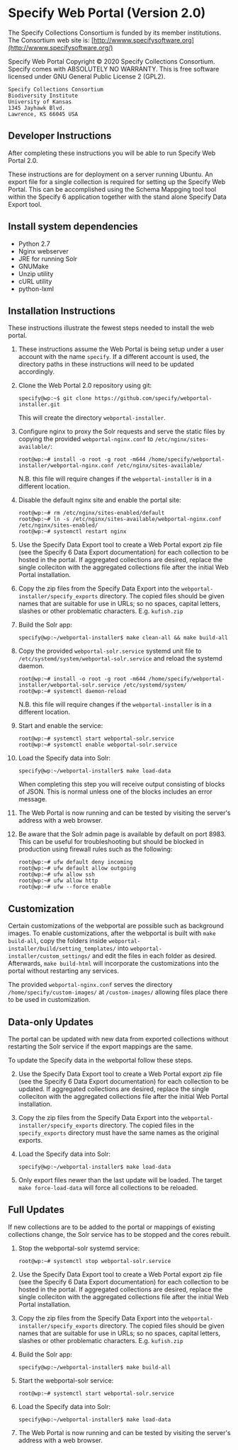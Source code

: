 Specify Web Portal (Version 2.0)
================================

The Specify Collections Consortium is funded by its member
institutions. The Consortium web site is:
[http://wwww.specifysoftware.org](http://wwww.specifysoftware.org/)

Specify Web Portal Copyright © 2020 Specify Collections
Consortium. Specify comes with ABSOLUTELY NO WARRANTY. This is free
software licensed under GNU General Public License 2 (GPL2).

```
Specify Collections Consortium
Biodiversity Institute
University of Kansas
1345 Jayhawk Blvd.
Lawrence, KS 66045 USA
```

## Developer Instructions

After completing these instructions you will be able to run Specify
Web Portal 2.0.

These instructions are for deployment on a server running Ubuntu. An
export file for a single collection is required for setting up the
Specify Web Portal. This can be accomplished using the Schema Mappging
tool tool within the Specify 6 application together with the stand
alone Specify Data Export tool.

Install system dependencies
------------

* Python 2.7
* Nginx webserver
* JRE for running Solr
* GNUMake
* Unzip utility
* cURL utility
* python-lxml


Installation Instructions
-------------------------

These instructions illustrate the fewest steps needed to install the
web portal. 

1. These instructions assume the Web Portal is being setup under a
   user account with the name `specify`. If a different account is
   used, the directory paths in these instructions will need to be
   updated accordingly.

1. Clone the Web Portal 2.0 repository using git:

    ```console
    specify@wp:~$ git clone https://github.com/specify/webportal-installer.git
    ```
    
    This will create the directory `webportal-installer`.
    
1. Configure nginx to proxy the Solr requests and serve the static
   files by copying the provided `webportal-nginx.conf` to
   `/etc/nginx/sites-available/`:
   
   ```console
   root@wp:~# install -o root -g root -m644 /home/specify/webportal-installer/webportal-nginx.conf /etc/nginx/sites-available/
   ```
   
   N.B. this file will require changes if the `webportal-installer` is
   in a different location.
   
1. Disable the default nginx site and enable the portal site:
   ```console
   root@wp:~# rm /etc/nginx/sites-enabled/default
   root@wp:~# ln -s /etc/nginx/sites-available/webportal-nginx.conf /etc/nginx/sites-enabled/
   root@wp:~# systemctl restart nginx
   ```

2. Use the Specify Data Export tool to create a Web Portal export zip
   file (see the Specify 6 Data Export documentation) for each
   collection to be hosted in the portal. If aggregated collections
   are desired, replace the single colleciton with the aggregated
   collections file after the initial Web Portal installation.

3. Copy the zip files from the Specify Data Export into the
   `webportal-installer/specify_exports` directory. The copied files
   should be given names that are suitable for use in URLs; so no
   spaces, capital letters, slashes or other problematic
   characters. E.g. `kufish.zip`

4. Build the Solr app: 
   ```console
   specify@wp:~/webportal-installer$ make clean-all && make build-all
   ```

5. Copy the provided `webportal-solr.service` systemd unit file to
   `/etc/systemd/system/webportal-solr.service` and reload the
   systemd daemon.
   
   ```console
   root@wp:~# install -o root -g root -m644 /home/specify/webportal-installer/webportal-solr.service /etc/systemd/system/
   root@wp:~# systemctl daemon-reload
   ```
   N.B. this file will require changes if the `webportal-installer` is
   in a different location.

6. Start and enable the service:

    ```console
    root@wp:~# systemctl start webportal-solr.service
    root@wp:~# systemctl enable webportal-solr.service
    ```
    
7. Load the Specify data into Solr:

   ```console
   specify@wp:~/webportal-installer$ make load-data
   ```
   
   When completing this step you will receive output consisting of
   blocks of JSON. This is normal unless one of the blocks includes an
   error message.
  
8. The Web Portal is now running and can be tested by visiting the
   server's address with a web browser.
   
9. Be aware that the Solr admin page is available by default on
   port 8983. This can be useful for troubleshooting but should be
   blocked in production using firewall rules such as the following:
   
    ```console
    root@wp:~# ufw default deny incoming
    root@wp:~# ufw default allow outgoing
    root@wp:~# ufw allow ssh
    root@wp:~# ufw allow http
    root@wp:~# ufw --force enable
    ```

Customization
-------------

Certain customizations of the webportal are possible such as
background images. To enable customizations, after the webportal is
built with `make build-all`, copy the folders inside
`webportal-installer/build/setting_templates/` into
`webportal-installer/custom_settings/` and edit the files in each
folder as desired. Afterwards, `make build-html` will incorporate the
customizations into the portal without restarting any services.

The provided `webportal-nginx.conf` serves the directory
`/home/specify/custom-images/` at `/custom-images/` allowing files
place there to be used in customization.

Data-only Updates
--------

The portal can be updated with new data from exported collections
without restarting the Solr service if the export mappings are the
same.

To update the Specify data in the webportal follow these steps.


2. Use the Specify Data Export tool to create a Web Portal export zip
   file (see the Specify 6 Data Export documentation) for each
   collection to be updated. If aggregated collections
   are desired, replace the single colleciton with the aggregated
   collections file after the initial Web Portal installation.


3. Copy the zip files from the Specify Data Export into the
   `webportal-installer/specify_exports` directory. The copied files
   in the `specify_exports` directory must have the same names as the
   original exports.
   
7. Load the Specify data into Solr:

    ```console
    specify@wp:~/webportal-installer$ make load-data
    ```
    
8. Only export files newer than the last update will be loaded. The
   target `make force-load-data` will force all collections to be
   reloaded.

Full Updates
--------

If new collections are to be added to the portal or mappings of
existing collections change, the Solr service has to be stopped and
the cores rebuilt.


1. Stop the webportal-solr systemd service:

    ```console
    root@wp:~# systemctl stop webportal-solr.service
    ```

2. Use the Specify Data Export tool to create a Web Portal export zip
   file (see the Specify 6 Data Export documentation) for each
   collection to be hosted in the portal. If aggregated collections
   are desired, replace the single colleciton with the aggregated
   collections file after the initial Web Portal installation.


3. Copy the zip files from the Specify Data Export into the
   `webportal-installer/specify_exports` directory. The copied files
   should be given names that are suitable for use in URLs; so no
   spaces, capital letters, slashes or other problematic
   characters. E.g. `kufish.zip`
   
4. Build the Solr app: 

    ```console
    specify@wp:~/webportal-installer$ make build-all
    ```

6. Start the webportal-solr service:

    ```console
    root@wp:~# systemctl start webportal-solr.service
    ```
    
7. Load the Specify data into Solr:

    ```console
    specify@wp:~/webportal-installer$ make load-data
    ```
    
8. The Web Portal is now running and can be tested by visiting the
   server's address with a web browser.

